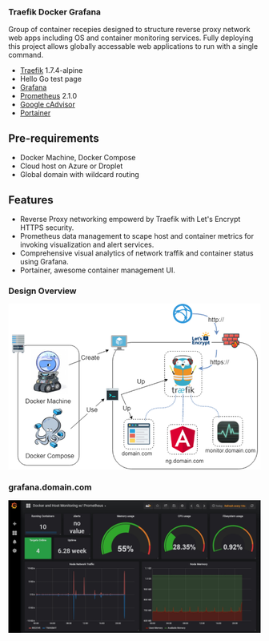 ### Traefik Docker Grafana

Group of container recepies designed to structure reverse proxy network web apps including OS and container monitoring services. Fully deploying this project allows globally accessable web applications to run with a single command.
- [Traefik](https://traefik.io/) 1.7.4-alpine
- Hello Go test page
- [Grafana](https://grafana.com/grafana)
- [Prometheus](https://prometheus.io/) 2.1.0
- [Google cAdvisor](https://github.com/google/cadvisor)
- [Portainer](https://portainer.io/)

## Pre-requirements
- Docker Machine, Docker Compose
- Cloud host on Azure or Droplet
- Global domain with wildcard routing

## Features
- Reverse Proxy networking empowerd by Traefik with Let's Encrypt HTTPS security.
- Prometheus data management to scape host and container metrics for invoking visualization and alert services.
- Comprehensive visual analytics of network traffik and container status using Grafana.
- Portainer, awesome container management UI.


### Design Overview

![alt text](https://github.com/code-badger/traefik-docker-grafana/blob/master/image.png)

### grafana.domain.com

![alt text](https://github.com/code-badger/traefik-docker-grafana/blob/master/grafana.jpg)
